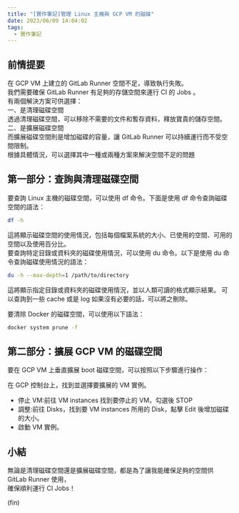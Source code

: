 ```yaml
---
title: "[實作筆記]管理 Linux 主機與 GCP VM 的磁碟"
date: 2023/06/09 14:04:02
tags:
  - 實作筆記
---
```


## 前情提要

在 GCP VM 上建立的 GitLab Runner 空間不足，導致執行失敗。  
我們需要確保 GitLab Runner 有足夠的存儲空間來運行 CI 的 Jobs 。  
有兩個解決方案可供選擇：  
一、是清理磁碟空間  
透過清理磁碟空間，可以移除不需要的文件和暫存資料，釋放寶貴的儲存空間。  
二、是擴展磁碟空間  
而擴展磁碟空間則是增加磁碟的容量，讓 GitLab Runner 可以持續運行而不受空間限制。  
根據具體情況，可以選擇其中一種或兩種方案來解決空間不足的問題

## 第一部分：查詢與清理磁碟空間

要查詢 Linux 主機的磁碟空間，可以使用 df 命令。下面是使用 df 命令查詢磁碟空間的語法：

```bash
df -h
```

這將顯示磁碟空間的使用情況，包括每個檔案系統的大小、已使用的空間、可用的空間以及使用百分比。  
要查詢特定目錄或資料夾的磁碟使用情況，可以使用 du 命令。以下是使用 du 命令查詢磁碟使用情況的語法：

```bash
du -h --max-depth=1 /path/to/directory
```

這將顯示指定目錄或資料夾的磁碟使用情況，並以人類可讀的格式顯示結果。
可以查詢到一些 cache 或是 log 如果沒有必要的話，可以將之刪除。

要清除 Docker 的磁碟空間，可以使用以下語法：

```bash
docker system prune -f
```

## 第二部分：擴展 GCP VM 的磁碟空間

要在 GCP VM 上垂直擴展 boot 磁碟空間，可以按照以下步驟進行操作：

在 GCP 控制台上，找到並選擇要擴展的 VM 實例。

- 停止 VM:前往 VM instances 找到要停止的 VM，勾選後 STOP
- 調整:前往 Disks，找到要 VM instances 所用的 Disk，點擊 Edit 後增加磁碟的大小。
- 啟動 VM 實例。

## 小結

無論是清理磁碟空間還是擴展磁碟空間，都是為了讓我能確保足夠的空間供 GitLab Runner 使用，  
確保順利運行 CI Jobs！

(fin)
